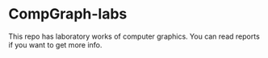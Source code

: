 # CompGraph-labs
This repo has laboratory works of computer graphics. You can read reports if you want to get more info.
